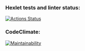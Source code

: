 ### Hexlet tests and linter status:
[![Actions Status](https://github.com/MaxGre99/js-starter-project-44/workflows/hexlet-check/badge.svg)](https://github.com/MaxGre99/js-starter-project-44/actions)

### CodeClimate:
[![Maintainability](https://api.codeclimate.com/v1/badges/79ec0c25c83e27cb8687/maintainability)](https://codeclimate.com/github/MaxGre99/js-starter-project-44/maintainability)
